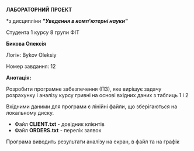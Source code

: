 **ЛАБОРАТОРНИЙ ПРОЕКТ**

*з дисципліни ***"Уведення в комп'ютерні науки"***

Студента 1 курсу 8 групи ФІТ

**Бикова Олексія**

Логін: Bykov Oleksiy


Номер завдання: 12

**Анотація:**

Розробити програмне забезпечення (ПЗ), яке вирішує задачу розрахунку і аналізу курсу гривні
на основі вхідних даних з таблиць 1 і 2

Вхідними даними для програми є лінійні файли, що зберігаються на локальному диску.

 - Файл **CLIENT.txt** -  довідник клієнтів
 - Файл **ORDERS.txt** - перелік заявок

Програма виводить результати аналізу на екран, в файл та на графік